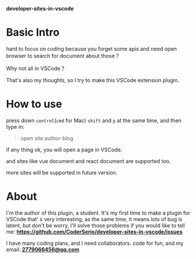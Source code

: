 **developer-sites-in-vscode**

# Basic Intro
hard to focus on coding because you forget some apis and need open browser to search for document about those？

Why not all in VSCode？

That's also my thoughts, so I try to make this VSCode extension plugin.

# How to use
press down `control`(`cmd` for Mac) `shift` and `p` at the same time, and then type in:

> open site:author-blog

if any thing ok, you will open a page in VSCode.

and sites like vue document and react document are supported too.

more sites will be supported in future version.

# About
I'm the author of this plugin, a student. It's my first time to make a plugin for VSCode that' s very interesting, as the same time, it means lots of bug is latent, but don't be worry, I'll solve those problems if you would like to tell me:
**https://github.com/CoderSerio/developer-sites-in-vscode/issues**

I have many coding plans, and I need collaborators.
code for fun, and my email:
**2779066456@qq.com**
